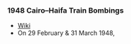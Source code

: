 ### 1948 Cairo–Haifa Train Bombings
- [Wiki](https://en.wikipedia.org/wiki/Cairo%E2%80%93Haifa_train_bombings_1948)
- On 29 February & 31 March 1948,